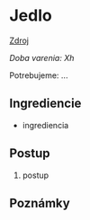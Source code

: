 # Jedlo

[Zdroj](URL)

*Doba varenia: Xh*

Potrebujeme: ...

## Ingrediencie

* ingrediencia

## Postup

1. postup

## Poznámky

